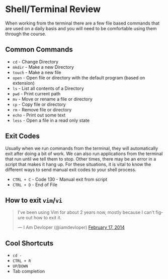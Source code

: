 # Shell/Terminal Review

When working from the terminal there are a few file based commands that are used on a daily basis and you will need to be comfortable using them through the course.

## Common Commands

- `cd` - Change Directory
- `mkdir` - Make a new Directory
- `touch` - Make a new file
- `open` - Open file or directory with the default program (based on extension)
- `ls` - List all contents of a Directory
- `pwd` - Print current path
- `mv` - Move or rename a file or directory
- `cp` - Copy file or directory
- `rm` - Remove file or directory
- `echo` - Print out some text
- `less` - Open a file in a read only state

## Exit Codes

Usually when we run commands from the terminal, they will automatically exit after doing a bit of work.
We can also run applications from the terminal that run until we tell them to stop.
Other times, there may be an error in a script that makes it hang up.
For these situations, it is vital to know the different ways to send manual exit codes to your shell process.

- `CTRL + C` - Code 130 - Manual exit from script
- `CTRL + D` - End of File

## How to exit `vim`/`vi`

<blockquote class="twitter-tweet" lang="en"><p lang="en" dir="ltr">I&#39;ve been using Vim for about 2 years now, mostly because I can&#39;t figure out how to exit it.</p>&mdash; I Am Devloper (@iamdevloper) <a href="https://twitter.com/iamdevloper/status/435555976687923200">February 17, 2014</a></blockquote>
<script async src="//platform.twitter.com/widgets.js" charset="utf-8"></script>

## Cool Shortcuts

- `cd -`
- `CTRL + R`
- `UP`/`DOWN`
- Tab completion
